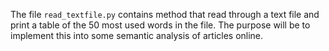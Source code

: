 The file ```read_textfile.py``` contains method that read through a text file and print a table of the 50 most used words in the file. The purpose will be to implement this into some semantic analysis of articles online. 
